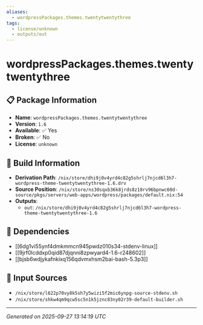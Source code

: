 ```yaml
---
aliases:
  - wordpressPackages.themes.twentytwentythree
tags:
  - license/unknown
  - outputs/out
---
```


# wordpressPackages.themes.twentytwentythree

## 📋 Package Information

- **Name**: `wordpressPackages.themes.twentytwentythree`
- **Version**: `1.6`
- **Available**: ✅ Yes
- **Broken**: ✅ No
- **License**: `unknown`

## 🔧 Build Information

- **Derivation Path**: `/nix/store/dhi9j0v4yrd4c82g5shrlj7njcd6l3h7-wordpress-theme-twentytwentythree-1.6.drv`
- **Source Position**: `/nix/store/ns30sqxb36k8jrds8z18rv96bpnwc60d-source/pkgs/servers/web-apps/wordpress/packages/default.nix:54`
- **Outputs**:
  - `out`:  `/nix/store/dhi9j0v4yrd4c82g5shrlj7njcd6l3h7-wordpress-theme-twentytwentythree-1.6`

## 🔗 Dependencies

- [[6dg1vi55ynf4dmkmmcn945pwdz010s34-stdenv-linux]]
- [[9jrf0lcddxp0qid87djqnni8zpwyard4-1.6-r248602]]
- [[bjsb6wdjykafnkixq156qdvmxhsm2bai-bash-5.3p3]]

## 📁 Input Sources

- `/nix/store/l622p70vy8k5sh7y5wizi5f2mic6ynpg-source-stdenv.sh`
- `/nix/store/shkw4qm9qcw5sc5n1k5jznc83ny02r39-default-builder.sh`

---
*Generated on 2025-09-27 13:14:19 UTC*
